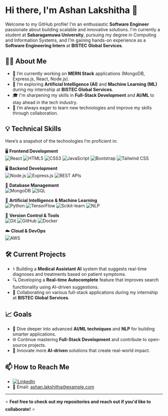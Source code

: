 # Hi there, I'm Ashan Lakshitha 👋

Welcome to my GitHub profile! I'm an enthusiastic **Software Engineer** passionate about building scalable and innovative solutions. I'm currently a student at **Sabaragamuwa University**, pursuing my degree in Computing and Information Systems, and I'm gaining hands-on experience as a **Software Engineering Intern** at **BISTEC Global Services**.

## 👨‍💻 About Me
- 🔭 I’m currently working on **MERN Stack** applications (MongoDB, Express.js, React, Node.js).
- 🤖 I’m exploring **Artificial Intelligence (AI)** and **Machine Learning (ML)** during my internship at **BISTEC Global Services**.
- 🎓 I'm sharpening my skills in **Full-Stack Development** and **AI/ML** to stay ahead in the tech industry.
- 🌱 I’m always eager to learn new technologies and improve my skills through collaboration.

## 💡 Technical Skills
Here’s a snapshot of the technologies I’m proficient in:

🖥️ **Frontend Development**  
![React](https://img.shields.io/badge/-React-61DAFB?logo=react&logoColor=white&style=flat) 
![HTML5](https://img.shields.io/badge/-HTML5-E34F26?logo=html5&logoColor=white&style=flat) 
![CSS3](https://img.shields.io/badge/-CSS3-1572B6?logo=css3&logoColor=white&style=flat) 
![JavaScript](https://img.shields.io/badge/-JavaScript-F7DF1E?logo=javascript&logoColor=black&style=flat)
![Bootstrap](https://img.shields.io/badge/-Bootstrap-563D7C?logo=bootstrap&logoColor=white&style=flat) 
![Tailwind CSS](https://img.shields.io/badge/-Tailwind%20CSS-38B2AC?logo=tailwind-css&logoColor=white&style=flat)

🖥️ **Backend Development**  
![Node.js](https://img.shields.io/badge/-Node.js-339933?logo=node.js&logoColor=white&style=flat) 
![Express.js](https://img.shields.io/badge/-Express.js-000000?logo=express&logoColor=white&style=flat)
![REST APIs](https://img.shields.io/badge/-REST-007ACC?style=flat)

💾 **Database Management**  
![MongoDB](https://img.shields.io/badge/-MongoDB-47A248?logo=mongodb&logoColor=white&style=flat) 
![SQL](https://img.shields.io/badge/-SQL-4479A1?logo=sql&logoColor=white&style=flat)

🤖 **Artificial Intelligence & Machine Learning**  
![Python](https://img.shields.io/badge/-Python-3776AB?logo=python&logoColor=white&style=flat) 
![TensorFlow](https://img.shields.io/badge/-TensorFlow-FF6F00?logo=tensorflow&logoColor=white&style=flat) 
![Scikit-learn](https://img.shields.io/badge/-Scikit%20Learn-F7931E?logo=scikit-learn&logoColor=white&style=flat) 
![NLP](https://img.shields.io/badge/-NLP-FF6F00?logo=numpy&logoColor=white&style=flat)

🔧 **Version Control & Tools**  
![Git](https://img.shields.io/badge/-Git-F05032?logo=git&logoColor=white&style=flat) 
![GitHub](https://img.shields.io/badge/-GitHub-181717?logo=github&logoColor=white&style=flat) 
![Docker](https://img.shields.io/badge/-Docker-2496ED?logo=docker&logoColor=white&style=flat)

☁️ **Cloud & DevOps**  
![AWS](https://img.shields.io/badge/-AWS-232F3E?logo=amazon-aws&logoColor=white&style=flat)

## 🛠️ Current Projects
- ⚕️ Building a **Medical Assistant AI** system that suggests real-time diagnoses and treatments based on patient symptoms.
- 🔍 Developing a **Real-time Autocomplete** feature that improves search functionality using AI-driven suggestions.
- 🤝 Collaborating on various full-stack applications during my internship at **BISTEC Global Services**.

## 📈 Goals
- 🚀 Dive deeper into advanced **AI/ML techniques** and **NLP** for building smarter applications.
- 🌐 Continue mastering **Full-Stack Development** and contribute to open-source projects.
- 🧠 Innovate more **AI-driven** solutions that create real-world impact.

## 📫 How to Reach Me
- [![LinkedIn](https://img.shields.io/badge/-LinkedIn-0077B5?logo=linkedin&logoColor=white&style=flat)](https://www.linkedin.com/in/ashan-lakshitha/)
- 📧 Email: ashan.lakshitha@example.com

---

⭐ **Feel free to check out my repositories and reach out if you'd like to collaborate!** ⭐

